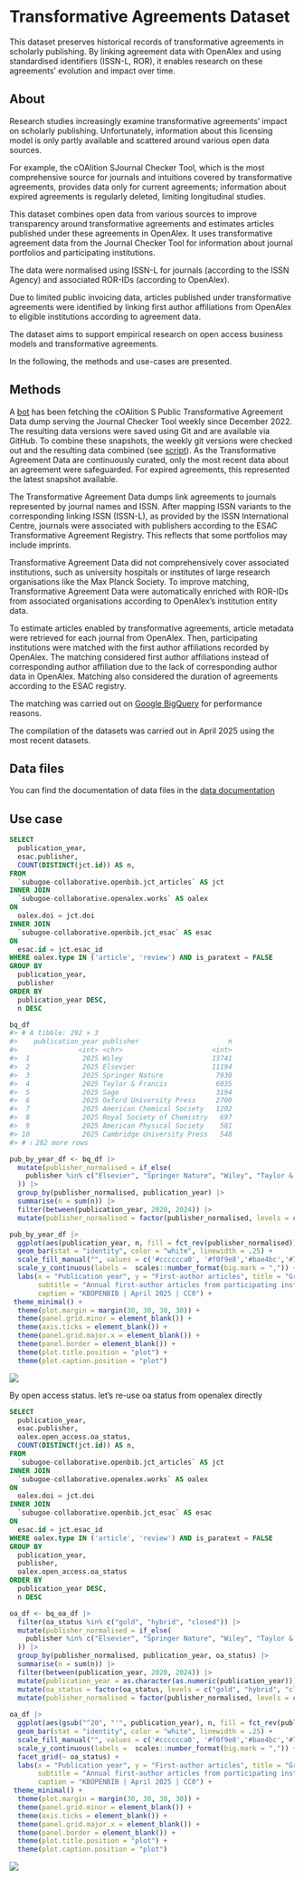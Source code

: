 

# Transformative Agreements Dataset

This dataset preserves historical records of transformative agreements
in scholarly publishing. By linking agreement data with OpenAlex and
using standardised identifiers (ISSN-L, ROR), it enables research on
these agreements’ evolution and impact over time.

## About

Research studies increasingly examine transformative agreements’ impact
on scholarly publishing. Unfortunately, information about this licensing
model is only partly available and scattered around various open data
sources.

For example, the cOAlition SJournal Checker Tool, which is the most
comprehensive source for journals and intuitions covered by
transformative agreements, provides data only for current agreements;
information about expired agreements is regularly deleted, limiting
longitudinal studies.

This dataset combines open data from various sources to improve
transparency around transformative agreements and estimates articles
published under these agreements in OpenAlex. It uses transformative
agreement data from the Journal Checker Tool for information about
journal portfolios and participating institutions.

The data were normalised using ISSN-L for journals (according to the
ISSN Agency) and associated ROR-IDs (according to OpenAlex).

Due to limited public invoicing data, articles published under
transformative agreements were identified by linking first author
affiliations from OpenAlex to eligible institutions according to
agreement data.

The dataset aims to support empirical research on open access business
models and transformative agreements.

In the following, the methods and use-cases are presented.

## Methods

A [bot](https://github.com/njahn82/jct_data/) has been fetching the
cOAlition S Public Transformative Agreement Data dump serving the
Journal Checker Tool weekly since December 2022. The resulting data
versions were saved using Git and are available via GitHub. To combine
these snapshots, the weekly git versions were checked out and the
resulting data combined (see
[script](https://github.com/njahn82/jct_data/blob/main/combine.R)). As
the Transformative Agreement Data are continuously curated, only the
most recent data about an agreement were safeguarded. For expired
agreements, this represented the latest snapshot available.

The Transformative Agreement Data dumps link agreements to journals
represented by journal names and ISSN. After mapping ISSN variants to
the corresponding linking ISSN (ISSN-L), as provided by the ISSN
International Centre, journals were associated with publishers according
to the ESAC Transformative Agreement Registry. This reflects that some
portfolios may include imprints.

Transformative Agreement Data did not comprehensively cover associated
institutions, such as university hospitals or institutes of large
research organisations like the Max Planck Society. To improve matching,
Transformative Agreement Data were automatically enriched with ROR-IDs
from associated organisations according to OpenAlex’s institution entity
data.

To estimate articles enabled by transformative agreements, article
metadata were retrieved for each journal from OpenAlex. Then,
participating institutions were matched with the first author
affiliations recorded by OpenAlex. The matching considered first author
affiliations instead of corresponding author affiliation due to the lack
of corresponding author data in OpenAlex. Matching also considered the
duration of agreements according to the ESAC registry.

The matching was carried out on [Google
BigQuery](https://console.cloud.google.com/bigquery) for performance
reasons.

The compilation of the datasets was carried out in April 2025 using the
most recent datasets.

## Data files

You can find the documentation of data files in the [data
documentation](data_overview.md#-transformative-agreements)

## Use case

``` sql
SELECT
  publication_year,
  esac.publisher,
  COUNT(DISTINCT(jct.id)) AS n,
FROM
  `subugoe-collaborative.openbib.jct_articles` AS jct
INNER JOIN
  `subugoe-collaborative.openalex.works` AS oalex
ON
  oalex.doi = jct.doi
INNER JOIN
  `subugoe-collaborative.openbib.jct_esac` AS esac
ON
  esac.id = jct.esac_id
WHERE oalex.type IN ('article', 'review') AND is_paratext = FALSE
GROUP BY
  publication_year,
  publisher
ORDER BY
  publication_year DESC,
  n DESC
```

``` r
bq_df
#> # A tibble: 292 × 3
#>    publication_year publisher                      n
#>               <int> <chr>                      <int>
#>  1             2025 Wiley                      13741
#>  2             2025 Elsevier                   11194
#>  3             2025 Springer Nature             7930
#>  4             2025 Taylor & Francis            6035
#>  5             2025 Sage                        3194
#>  6             2025 Oxford University Press     2700
#>  7             2025 American Chemical Society   1202
#>  8             2025 Royal Society of Chemistry   697
#>  9             2025 American Physical Society    581
#> 10             2025 Cambridge University Press   548
#> # ℹ 282 more rows
```

``` r
pub_by_year_df <- bq_df |>
  mutate(publisher_normalised = if_else(
    publisher %in% c("Elsevier", "Springer Nature", "Wiley", "Taylor & Francis", "Sage"), publisher, "Other"
  )) |>
  group_by(publisher_normalised, publication_year) |>
  summarise(n = sum(n)) |>
  filter(between(publication_year, 2020, 2024)) |>
  mutate(publisher_normalised = factor(publisher_normalised, levels = c("Elsevier", "Springer Nature", "Wiley", "Taylor & Francis", "Sage", "Other"))) 

pub_by_year_df |>
  ggplot(aes(publication_year, n, fill = fct_rev(publisher_normalised))) +
  geom_bar(stat = "identity", color = "white", linewidth = .25) +
  scale_fill_manual("", values = c('#cccccca0', '#f0f9e8','#bae4bc','#7bccc4','#43a2ca','#0868ac')) +
  scale_y_continuous(labels =  scales::number_format(big.mark = ",")) +
  labs(x = "Publication year", y = "First-author articles", title = "Growth of Transformative Agreements",
       subtitle = "Annual first-author articles from participating institutions",
       caption = "KBOPENBIB | April 2025 | CC0") +
 theme_minimal() +
  theme(plot.margin = margin(30, 30, 30, 30)) +
  theme(panel.grid.minor = element_blank()) +
  theme(axis.ticks = element_blank()) +
  theme(panel.grid.major.x = element_blank()) +
  theme(panel.border = element_blank()) +
  theme(plot.title.position = "plot") +
  theme(plot.caption.position = "plot")
```

![](ta_files/figure-commonmark/unnamed-chunk-3-1.png)

By open access status. let’s re-use oa status from openalex directly

``` sql
SELECT
  publication_year,
  esac.publisher,
  oalex.open_access.oa_status,
  COUNT(DISTINCT(jct.id)) AS n,
FROM
  `subugoe-collaborative.openbib.jct_articles` AS jct
INNER JOIN
  `subugoe-collaborative.openalex.works` AS oalex
ON
  oalex.doi = jct.doi
INNER JOIN
  `subugoe-collaborative.openbib.jct_esac` AS esac
ON
  esac.id = jct.esac_id
WHERE oalex.type IN ('article', 'review') AND is_paratext = FALSE
GROUP BY
  publication_year,
  publisher, 
  oalex.open_access.oa_status
ORDER BY
  publication_year DESC,
  n DESC
```

``` r
oa_df <- bq_oa_df |>
  filter(oa_status %in% c("gold", "hybrid", "closed")) |>
  mutate(publisher_normalised = if_else(
    publisher %in% c("Elsevier", "Springer Nature", "Wiley", "Taylor & Francis", "Sage"), publisher, "Other"
  )) |>
  group_by(publisher_normalised, publication_year, oa_status) |>
  summarise(n = sum(n)) |>
  filter(between(publication_year, 2020, 2024)) |>
  mutate(publication_year = as.character(as.numeric(publication_year))) |>
  mutate(oa_status = factor(oa_status, levels = c("gold", "hybrid", "closed"))) |>
  mutate(publisher_normalised = factor(publisher_normalised, levels = c("Elsevier", "Springer Nature", "Wiley", "Taylor & Francis", "Sage", "Other")))
  
oa_df |>
  ggplot(aes(gsub("^20", "'", publication_year), n, fill = fct_rev(publisher_normalised))) +
  geom_bar(stat = "identity", color = "white", linewidth = .25) +
  scale_fill_manual("", values = c('#cccccca0', '#f0f9e8','#bae4bc','#7bccc4','#43a2ca','#0868ac')) +
  scale_y_continuous(labels =  scales::number_format(big.mark = ",")) +
  facet_grid(~ oa_status) +
  labs(x = "Publication year", y = "First-author articles", title = "Growth of Transformative Agreements",
       subtitle = "Annual first-author articles from participating institutions, by open access status",
       caption = "KBOPENBIB | April 2025 | CC0") +
 theme_minimal() +
  theme(plot.margin = margin(30, 30, 30, 30)) +
  theme(panel.grid.minor = element_blank()) +
  theme(axis.ticks = element_blank()) +
  theme(panel.grid.major.x = element_blank()) +
  theme(panel.border = element_blank()) +
  theme(plot.title.position = "plot") +
  theme(plot.caption.position = "plot")
```

![](ta_files/figure-commonmark/unnamed-chunk-5-1.png)
